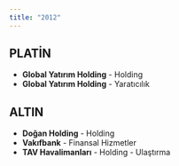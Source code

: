 ```yaml
---
title: "2012"
---
```


## PLATİN

- **Global Yatırım Holding** - Holding
- **Global Yatırım Holding** - Yaratıcılık

## ALTIN

- **Doğan Holding** - Holding
- **Vakıfbank** - Finansal Hizmetler
- **TAV Havalimanları** - Holding - Ulaştırma

